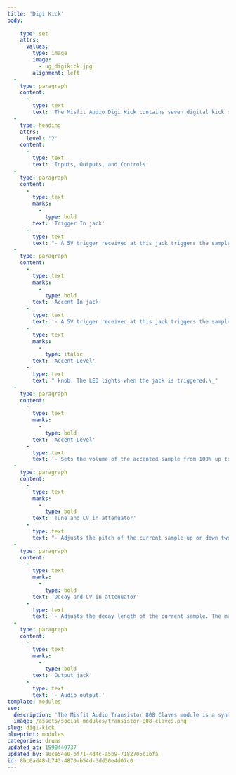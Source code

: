 ```yaml
---
title: 'Digi Kick'
body:
  -
    type: set
    attrs:
      values:
        type: image
        image:
          - ug_digikick.jpg
        alignment: left
  -
    type: paragraph
    content:
      -
        type: text
        text: 'The Misfit Audio Digi Kick contains seven digital kick drum samples taken from classic vintage 8-bit drum machines.'
  -
    type: heading
    attrs:
      level: '2'
    content:
      -
        type: text
        text: 'Inputs, Outputs, and Controls'
  -
    type: paragraph
    content:
      -
        type: text
        marks:
          -
            type: bold
        text: 'Trigger In jack'
      -
        type: text
        text: "- A 5V trigger received at this jack triggers the sample at its \"normal,\" unaccented level. The LED lights when the jack is triggered.\_"
  -
    type: paragraph
    content:
      -
        type: text
        marks:
          -
            type: bold
        text: 'Accent In jack'
      -
        type: text
        text: '- A 5V trigger received at this jack triggers the sample at its accented level set by the '
      -
        type: text
        marks:
          -
            type: italic
        text: 'Accent Level'
      -
        type: text
        text: " knob. The LED lights when the jack is triggered.\_"
  -
    type: paragraph
    content:
      -
        type: text
        marks:
          -
            type: bold
        text: 'Accent Level'
      -
        type: text
        text: '- Sets the volume of the accented sample from 100% up to 400%, meaning it will be four times louder than unaccented triggers.'
  -
    type: paragraph
    content:
      -
        type: text
        marks:
          -
            type: bold
        text: 'Tune and CV in attenuator'
      -
        type: text
        text: "- Adjusts the pitch of the current sample up or down two octaves. Samples will get longer as they are tuned down and shorter as they are tuned upward.\_"
  -
    type: paragraph
    content:
      -
        type: text
        marks:
          -
            type: bold
        text: 'Decay and CV in attenuator'
      -
        type: text
        text: '- Adjusts the decay length of the current sample. The maximum setting will be the entire length of the currently selected drum sample, i.e. decay cannot be longer than the sample''s inherent length. You can however, extend a sample''s playback length by tuning it down, but this will of course affect pitch.'
  -
    type: paragraph
    content:
      -
        type: text
        marks:
          -
            type: bold
        text: 'Output jack'
      -
        type: text
        text: '- Audio output.'
template: modules
seo:
  description: 'The Misfit Audio Transistor 808 Claves module is a synthesized recreation of the legendary 808 clave sound with pitch and decay controls.'
  image: /assets/social-modules/transistor-808-claves.png
slug: digi-kick
blueprint: modules
categories: drums
updated_at: 1590449737
updated_by: a0ce54e0-bf71-4d4c-a5b9-7182705c1bfa
id: 8bc0ad48-b743-4870-b54d-3dd30e4d07c0
---
```

